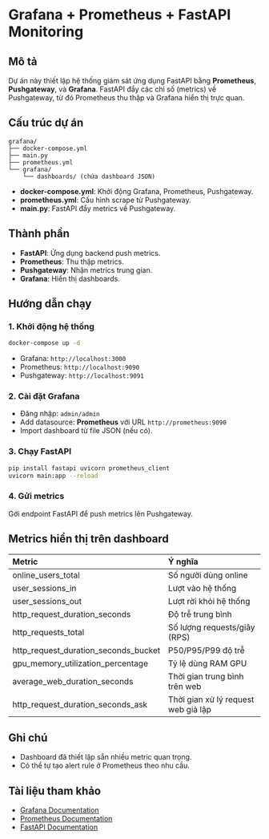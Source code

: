 # Grafana + Prometheus + FastAPI Monitoring

## Mô tả
Dự án này thiết lập hệ thống giám sát ứng dụng FastAPI bằng **Prometheus**, **Pushgateway**, và **Grafana**.
FastAPI đẩy các chỉ số (metrics) về Pushgateway, từ đó Prometheus thu thập và Grafana hiển thị trực quan.

## Cấu trúc dự án
```
grafana/
├── docker-compose.yml
├── main.py
├── prometheus.yml
└── grafana/
    └── dashboards/ (chứa dashboard JSON)
```

- **docker-compose.yml**: Khởi động Grafana, Prometheus, Pushgateway.
- **prometheus.yml**: Cấu hình scrape từ Pushgateway.
- **main.py**: FastAPI đẩy metrics về Pushgateway.

## Thành phần
- **FastAPI**: Ứng dụng backend push metrics.
- **Prometheus**: Thu thập metrics.
- **Pushgateway**: Nhận metrics trung gian.
- **Grafana**: Hiển thị dashboards.

## Hướng dẫn chạy
### 1. Khởi động hệ thống
```bash
docker-compose up -d
```
- Grafana: `http://localhost:3000`
- Prometheus: `http://localhost:9090`
- Pushgateway: `http://localhost:9091`

### 2. Cài đặt Grafana
- Đăng nhập: `admin/admin`
- Add datasource: **Prometheus** với URL `http://prometheus:9090`
- Import dashboard từ file JSON (nếu có).

### 3. Chạy FastAPI
```bash
pip install fastapi uvicorn prometheus_client
uvicorn main:app --reload
```

### 4. Gửi metrics
Gới endpoint FastAPI để push metrics lên Pushgateway.

## Metrics hiển thị trên dashboard
| Metric | Ý nghĩa |
|:---|:---|
| online_users_total | Số người dùng online |
| user_sessions_in | Lượt vào hệ thống |
| user_sessions_out | Lượt rời khỏi hệ thống |
| http_request_duration_seconds | Độ trễ trung bình |
| http_requests_total | Số lượng requests/giây (RPS) |
| http_request_duration_seconds_bucket | P50/P95/P99 độ trễ |
| gpu_memory_utilization_percentage | Tỷ lệ dùng RAM GPU |
| average_web_duration_seconds | Thời gian trung bình trên web |
| http_request_duration_seconds_ask | Thời gian xử lý request web giả lập |

## Ghi chú
- Dashboard đã thiết lập sẵn nhiều metric quan trọng.
- Có thể tự tạo alert rule ở Prometheus theo nhu cầu.

## Tài liệu tham khảo
- [Grafana Documentation](https://grafana.com/docs/)
- [Prometheus Documentation](https://prometheus.io/docs/)
- [FastAPI Documentation](https://fastapi.tiangolo.com/)

